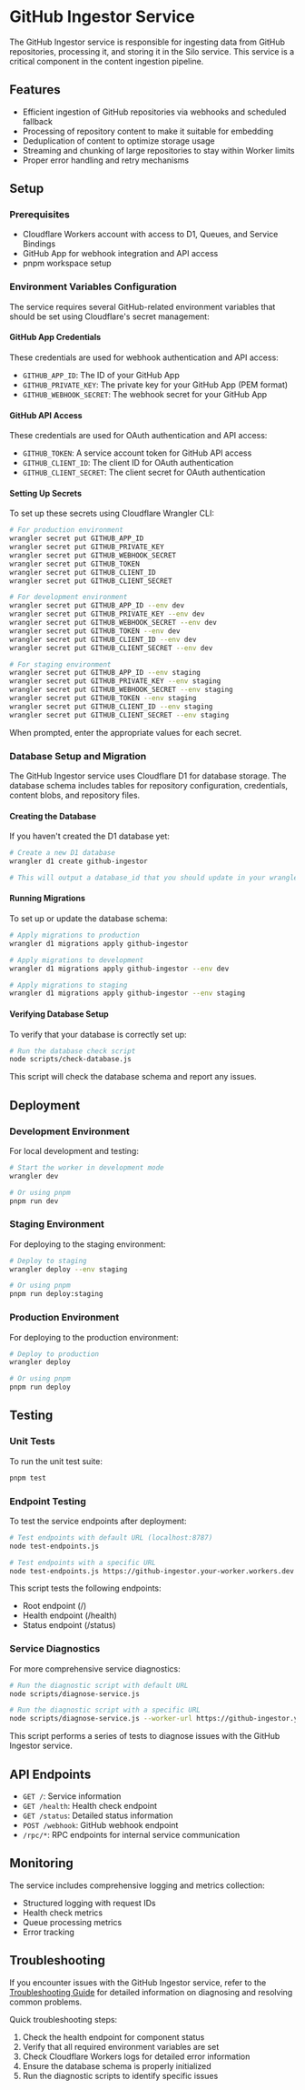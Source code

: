 # GitHub Ingestor Service

The GitHub Ingestor service is responsible for ingesting data from GitHub repositories, processing it, and storing it in the Silo service. This service is a critical component in the content ingestion pipeline.

## Features

- Efficient ingestion of GitHub repositories via webhooks and scheduled fallback
- Processing of repository content to make it suitable for embedding
- Deduplication of content to optimize storage usage
- Streaming and chunking of large repositories to stay within Worker limits
- Proper error handling and retry mechanisms

## Setup

### Prerequisites

- Cloudflare Workers account with access to D1, Queues, and Service Bindings
- GitHub App for webhook integration and API access
- pnpm workspace setup

### Environment Variables Configuration

The service requires several GitHub-related environment variables that should be set using Cloudflare's secret management:

#### GitHub App Credentials

These credentials are used for webhook authentication and API access:

- `GITHUB_APP_ID`: The ID of your GitHub App
- `GITHUB_PRIVATE_KEY`: The private key for your GitHub App (PEM format)
- `GITHUB_WEBHOOK_SECRET`: The webhook secret for your GitHub App

#### GitHub API Access

These credentials are used for OAuth authentication and API access:

- `GITHUB_TOKEN`: A service account token for GitHub API access
- `GITHUB_CLIENT_ID`: The client ID for OAuth authentication
- `GITHUB_CLIENT_SECRET`: The client secret for OAuth authentication

#### Setting Up Secrets

To set up these secrets using Cloudflare Wrangler CLI:

```bash
# For production environment
wrangler secret put GITHUB_APP_ID
wrangler secret put GITHUB_PRIVATE_KEY
wrangler secret put GITHUB_WEBHOOK_SECRET
wrangler secret put GITHUB_TOKEN
wrangler secret put GITHUB_CLIENT_ID
wrangler secret put GITHUB_CLIENT_SECRET

# For development environment
wrangler secret put GITHUB_APP_ID --env dev
wrangler secret put GITHUB_PRIVATE_KEY --env dev
wrangler secret put GITHUB_WEBHOOK_SECRET --env dev
wrangler secret put GITHUB_TOKEN --env dev
wrangler secret put GITHUB_CLIENT_ID --env dev
wrangler secret put GITHUB_CLIENT_SECRET --env dev

# For staging environment
wrangler secret put GITHUB_APP_ID --env staging
wrangler secret put GITHUB_PRIVATE_KEY --env staging
wrangler secret put GITHUB_WEBHOOK_SECRET --env staging
wrangler secret put GITHUB_TOKEN --env staging
wrangler secret put GITHUB_CLIENT_ID --env staging
wrangler secret put GITHUB_CLIENT_SECRET --env staging
```

When prompted, enter the appropriate values for each secret.

### Database Setup and Migration

The GitHub Ingestor service uses Cloudflare D1 for database storage. The database schema includes tables for repository configuration, credentials, content blobs, and repository files.

#### Creating the Database

If you haven't created the D1 database yet:

```bash
# Create a new D1 database
wrangler d1 create github-ingestor

# This will output a database_id that you should update in your wrangler.toml file
```

#### Running Migrations

To set up or update the database schema:

```bash
# Apply migrations to production
wrangler d1 migrations apply github-ingestor

# Apply migrations to development
wrangler d1 migrations apply github-ingestor --env dev

# Apply migrations to staging
wrangler d1 migrations apply github-ingestor --env staging
```

#### Verifying Database Setup

To verify that your database is correctly set up:

```bash
# Run the database check script
node scripts/check-database.js
```

This script will check the database schema and report any issues.

## Deployment

### Development Environment

For local development and testing:

```bash
# Start the worker in development mode
wrangler dev

# Or using pnpm
pnpm run dev
```

### Staging Environment

For deploying to the staging environment:

```bash
# Deploy to staging
wrangler deploy --env staging

# Or using pnpm
pnpm run deploy:staging
```

### Production Environment

For deploying to the production environment:

```bash
# Deploy to production
wrangler deploy

# Or using pnpm
pnpm run deploy
```

## Testing

### Unit Tests

To run the unit test suite:

```bash
pnpm test
```

### Endpoint Testing

To test the service endpoints after deployment:

```bash
# Test endpoints with default URL (localhost:8787)
node test-endpoints.js

# Test endpoints with a specific URL
node test-endpoints.js https://github-ingestor.your-worker.workers.dev
```

This script tests the following endpoints:

- Root endpoint (/)
- Health endpoint (/health)
- Status endpoint (/status)

### Service Diagnostics

For more comprehensive service diagnostics:

```bash
# Run the diagnostic script with default URL
node scripts/diagnose-service.js

# Run the diagnostic script with a specific URL
node scripts/diagnose-service.js --worker-url https://github-ingestor.your-worker.workers.dev
```

This script performs a series of tests to diagnose issues with the GitHub Ingestor service.

## API Endpoints

- `GET /`: Service information
- `GET /health`: Health check endpoint
- `GET /status`: Detailed status information
- `POST /webhook`: GitHub webhook endpoint
- `/rpc/*`: RPC endpoints for internal service communication

## Monitoring

The service includes comprehensive logging and metrics collection:

- Structured logging with request IDs
- Health check metrics
- Queue processing metrics
- Error tracking

## Troubleshooting

If you encounter issues with the GitHub Ingestor service, refer to the [Troubleshooting Guide](./TROUBLESHOOTING.md) for detailed information on diagnosing and resolving common problems.

Quick troubleshooting steps:

1. Check the health endpoint for component status
2. Verify that all required environment variables are set
3. Check Cloudflare Workers logs for detailed error information
4. Ensure the database schema is properly initialized
5. Run the diagnostic scripts to identify specific issues
